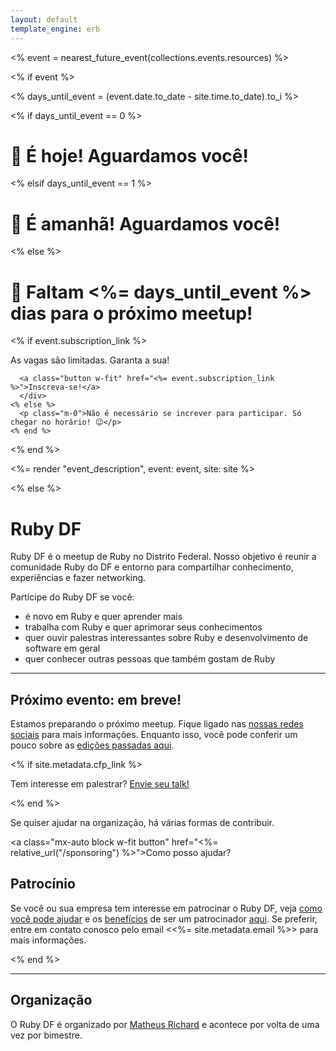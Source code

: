 ```yaml
---
layout: default
template_engine: erb
---
```


<% event = nearest_future_event(collections.events.resources) %>

<% if event %>

<% days_until_event = (event.date.to_date - site.time.to_date).to_i %>

<% if days_until_event == 0 %>
  <h1 class="mb-8">🎉 É hoje! Aguardamos você!</h1>
<% elsif days_until_event == 1 %>
  <h1 class="mb-8">🎉 É amanhã! Aguardamos você!</h1>
<% else %>
  <h1 class="mb-8">🎉 Faltam <%= days_until_event %> dias para o próximo meetup!</h1>

  <div class="w-full inline-flex justify-center mb-4">
    <% if event.subscription_link %>
      <div class="flex flex-col gap-2 items-center">
      <p class="m-0">As vagas são limitadas. Garanta a sua!</p>

      <a class="button w-fit" href="<%= event.subscription_link %>">Inscreva-se!</a>
      </div>
    <% else %>
      <p class="m-0">Não é necessário se increver para participar. Só chegar no horário! 😉</p>
    <% end %>
  </div>
<% end %>

<%= render "event_description", event: event, site: site %>

<% else %>

<h1 class="sr-only">Ruby DF</h1>

Ruby DF é o meetup de Ruby no Distrito Federal. Nosso objetivo é reunir a comunidade Ruby do DF e entorno para compartilhar conhecimento, experiências e fazer networking.

Participe do Ruby DF se você:

- é novo em Ruby e quer aprender mais
- trabalha com Ruby e quer aprimorar seus conhecimentos
- quer ouvir palestras interessantes sobre Ruby e desenvolvimento de software em geral
- quer conhecer outras pessoas que também gostam de Ruby

---

## Próximo evento: em breve!

Estamos preparando o próximo meetup. Fique ligado nas [nossas redes
sociais](<%= site.metadata.telegram_link %>) para mais informações. Enquanto isso, você pode conferir
um pouco sobre as [edições passadas aqui](/events).

<% if site.metadata.cfp_link %>
  <aside class="note">
    <p>Tem interesse em palestrar? <a class="font-bold" href="<%= site.metadata.cfp_link %>" target="_blank">Envie seu talk!</a></p>
  </aside>
<% end %>

Se quiser ajudar na organização, há várias formas de contribuir.

<a class="mx-auto block w-fit button" href="<%= relative_url("/sponsoring") %>">Como posso ajudar?</a>

## Patrocínio

Se você ou sua empresa tem interesse em patrocinar o Ruby DF, veja [como você
pode ajudar](/sponsoring#como-você-pode-ajudar) e os [benefícios](/sponsoring#o-que-podemos-oferecer) de ser um patrocinador [aqui](/sponsoring). Se preferir, entre em
contato conosco pelo email <<%= site.metadata.email %>> para mais informações.

<% end %>

---

## Organização

O Ruby DF é organizado por [Matheus Richard](https://twitter.com/matheusrich) e acontece por volta de uma vez por bimestre.
